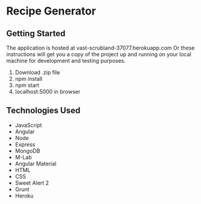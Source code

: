 # Recipe Generator

## Getting Started
The application is hosted at vast-scrubland-37077.herokuapp.com
Or these instructions will get you a copy of the project up and running on your local machine for development and testing purposes.
1. Download .zip file
2. npm install
3. npm start
4. localhost:5000 in browser

## Technologies Used
- JavaScript
- Angular 
- Node
- Express
- MongoDB
- M-Lab
- Angular Material
- HTML
- CSS
- Sweet Alert 2
- Grunt
- Heroku

